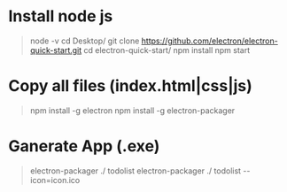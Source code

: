 
# Install node js
> node -v
> cd Desktop/
> git clone https://github.com/electron/electron-quick-start.git
> cd electron-quick-start/
> npm install
> npm start

# Copy all files (index.html|css|js)
> npm install -g electron
> npm install -g electron-packager

# Ganerate App (.exe)
> electron-packager ./ todolist
> electron-packager ./ todolist --icon=icon.ico





